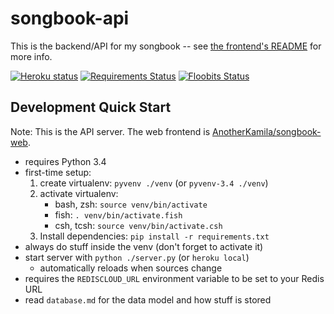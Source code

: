 # songbook-api

This is the backend/API for my songbook -- see [the frontend's README](https://github.com/AnotherKamila/songbook-web) for more info.

[![Heroku status](https://heroku-badge.herokuapp.com/?app=spevnik47-api)](https://spevnik47-api.herokuapp.com/)
[![Requirements Status](https://requires.io/github/AnotherKamila/songbook-api/requirements.svg?branch=master)](https://requires.io/github/AnotherKamila/songbook-api/requirements/?branch=master)
[![Floobits Status](https://floobits.com/kamila/songbook.svg)](https://floobits.com/kamila/songbook/redirect)

Development Quick Start
-----------------------

Note: This is the API server. The web frontend is [AnotherKamila/songbook-web](https://github.com/AnotherKamila/songbook-web).

- requires Python 3.4
- first-time setup:
  1. create virtualenv: `pyvenv ./venv` (or `pyvenv-3.4 ./venv`)
  2. activate virtualenv:
     - bash, zsh: `source venv/bin/activate`
     - fish: `. venv/bin/activate.fish`
     - csh, tcsh: `source venv/bin/activate.csh`
  3. Install dependencies: `pip install -r requirements.txt`
- always do stuff inside the venv (don't forget to activate it)
- start server with `python ./server.py` (or `heroku local`)
  - automatically reloads when sources change
- requires the `REDISCLOUD_URL` environment variable to be set to your Redis URL
- read `database.md` for the data model and how stuff is stored
